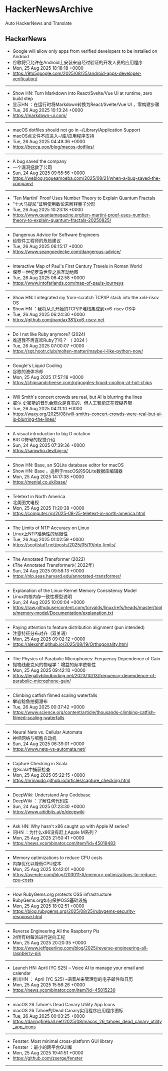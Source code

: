 # HackerNewsArchive
Auto HackerNews and Translate

## HackerNews
* Google will allow only apps from verified developers to be installed on Android
* 谷歌将只允许在Android上安装来自经过验证的开发人员的应用程序
* Mon, 25 Aug 2025 18:18:18 +0000
* https://9to5google.com/2025/08/25/android-apps-developer-verification/
----
* Show HN: Turn Markdown into React/Svelte/Vue UI at runtime, zero build step
* 显示HN ：在运行时将Markdown转换为React/Svelte/Vue UI ，零构建步骤
* Tue, 26 Aug 2025 10:13:24 +0000
* https://markdown-ui.com/
----
* macOS dotfiles should not go in –/Library/Application Support
* macOS点文件不应进入–/库/应用程序支持
* Tue, 26 Aug 2025 04:49:36 +0000
* https://becca.ooo/blog/macos-dotfiles/
----
* A bug saved the company
* 一个漏洞拯救了公司
* Sun, 24 Aug 2025 09:55:56 +0000
* https://weblog.rogueamoeba.com/2025/08/21/when-a-bug-saved-the-company/
----
* 'Ten Martini' Proof Uses Number Theory to Explain Quantum Fractals
* “十大马提尼”证明使用数论来解释量子分形
* Tue, 26 Aug 2025 10:23:18 +0000
* https://www.quantamagazine.org/ten-martini-proof-uses-number-theory-to-explain-quantum-fractals-20250825/
----
* Dangerous Advice for Software Engineers
* 给软件工程师的危险建议
* Tue, 26 Aug 2025 06:15:17 +0000
* https://www.seangoedecke.com/dangerous-advice/
----
* Interactive Map of Paul's First Century Travels in Roman World
* 保罗一世纪罗马世界之旅互动地图
* Tue, 26 Aug 2025 06:42:58 +0000
* https://www.intofarlands.com/map-of-pauls-journeys
----
* Show HN: I integrated my from-scratch TCP/IP stack into the xv6-riscv OS
* Show HN ：我将从头开始的TCP/IP堆栈集成到xv6-riscv OS中
* Tue, 26 Aug 2025 06:24:30 +0000
* https://github.com/pandax381/xv6-riscv-net
----
* Do I not like Ruby anymore? (2024)
* 难道我不再喜欢Ruby了吗？ （ 2024 ）
* Tue, 26 Aug 2025 07:00:07 +0000
* https://sgt.hootr.club/molten-matter/maybe-i-like-python-now/
----
* Google's Liquid Cooling
* 谷歌的液体冷却
* Mon, 25 Aug 2025 17:57:18 +0000
* https://chipsandcheese.com/p/googles-liquid-cooling-at-hot-chips
----
* Will Smith's concert crowds are real, but AI is blurring the lines
* 威尔·史密斯的音乐会观众是真实的，但人工智能正在模糊界限
* Tue, 26 Aug 2025 04:11:10 +0000
* https://waxy.org/2025/08/will-smiths-concert-crowds-were-real-but-ai-is-blurring-the-lines/
----
* A visual introduction to big O notation
* BIG O符号的视觉介绍
* Sun, 24 Aug 2025 07:39:36 +0000
* https://samwho.dev/big-o/
----
* Show HN: Base, an SQLite database editor for macOS
* Show HN: Base ，适用于macOS的SQLite数据库编辑器
* Mon, 25 Aug 2025 14:17:38 +0000
* https://menial.co.uk/base/
----
* Teletext in North America
* 北美图文电视
* Mon, 25 Aug 2025 11:20:38 +0000
* https://computer.rip/2025-08-25-teletext-in-north-america.html
----
* The Limits of NTP Accuracy on Linux
* Linux上NTP准确性的局限性
* Tue, 26 Aug 2025 01:02:59 +0000
* https://scottstuff.net/posts/2025/05/19/ntp-limits/
----
* The Annotated Transformer (2022)
* 《The Annotated Transformer》（ 2022年）
* Sun, 24 Aug 2025 09:58:13 +0000
* https://nlp.seas.harvard.edu/annotated-transformer/
----
* Explanation of the Linux-Kernel Memory Consistency Model
* Linux内核内存一致性模型说明
* Sun, 24 Aug 2025 10:00:04 +0000
* https://raw.githubusercontent.com/torvalds/linux/refs/heads/master/tools/memory-model/Documentation/explanation.txt
----
* Paying attention to feature distribution alignment (pun intended)
* 注意特征分布对齐（双关语）
* Mon, 25 Aug 2025 09:02:12 +0000
* https://alexshtf.github.io/2025/08/19/Orthogonality.html
----
* The Physics of Parabolic Microphones: Frequency Dependence of Gain
* 抛物线麦克风的物理学：增益的频率依赖性
* Mon, 25 Aug 2025 09:42:10 +0000
* https://legallyblindbirding.net/2023/10/13/frequency-dependence-of-parabolic-microphone-gain/
----
* Climbing catfish filmed scaling waterfalls
* 攀岩鲶鱼拍摄瀑布
* Tue, 26 Aug 2025 00:37:42 +0000
* https://www.science.org/content/article/thousands-climbing-catfish-filmed-scaling-waterfalls
----
* Neural Nets vs. Cellular Automata
* 神经网络与细胞自动机
* Sun, 24 Aug 2025 06:39:01 +0000
* https://www.nets-vs-automata.net/
----
* Capture Checking in Scala
* 在Scala中捕获检查
* Mon, 25 Aug 2025 05:22:15 +0000
* https://nrinaudo.github.io/articles/capture_checking.html
----
* DeepWiki: Understand Any Codebase
* DeepWiki ：了解任何代码库
* Sun, 24 Aug 2025 07:23:30 +0000
* https://www.aitidbits.ai/p/deepwiki
----
* Ask HN: Why hasn't x86 caught up with Apple M series?
* 问HN ：为什么x86没有赶上Apple M系列？
* Mon, 25 Aug 2025 21:50:41 +0000
* https://news.ycombinator.com/item?id=45019483
----
* Memory optimizations to reduce CPU costs
* 内存优化以降低CPU成本
* Mon, 25 Aug 2025 10:42:01 +0000
* https://ayende.com/blog/203011-A/memory-optimizations-to-reduce-cpu-costs
----
* How RubyGems.org protects OSS infrastructure
* RubyGems.org如何保护OSS基础设施
* Mon, 25 Aug 2025 18:02:51 +0000
* https://blog.rubygems.org/2025/08/25/rubygems-security-response.html
----
* Reverse Engineering All the Raspberry Pis
* 对所有树莓派进行逆向工程
* Mon, 25 Aug 2025 20:20:35 +0000
* https://www.jeffgeerling.com/blog/2025/reverse-engineering-all-raspberry-pis
----
* Launch HN: April (YC S25) – Voice AI to manage your email and calendar
* 推出HN ： April (YC S25) –语音AI来管理您的电子邮件和日历
* Mon, 25 Aug 2025 15:56:26 +0000
* https://news.ycombinator.com/item?id=45015230
----
* macOS 26 Tahoe's Dead Canary Utility App Icons
* macOS 26 Tahoe的Dead Canary实用程序应用程序图标
* Tue, 26 Aug 2025 00:03:25 +0000
* https://daringfireball.net/2025/08/macos_26_tahoes_dead_canary_utility_app_icons
----
* Fenster: Most minimal cross-platform GUI library
* Fenster ：最小的跨平台GUI库
* Mon, 25 Aug 2025 19:41:51 +0000
* https://github.com/zserge/fenster
----

